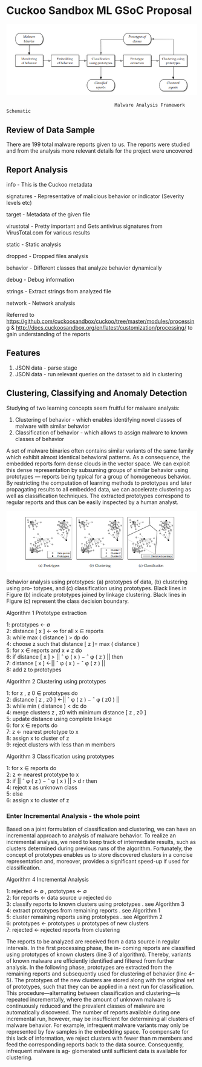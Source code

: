 # Cuckoo Sandbox ML GSoC Proposal




![Alt text](img/malware.png?raw=true "Process")

                                            Malware Analysis Framework Schematic



## Review of Data Sample

There are 199 total malware reports given to us. The reports were studied and from the analysis more relevant details for the project were uncovered

## Report Analysis

info - This is the Cuckoo metadata

signatures - Representative of malicious behavior or indicator (Severity levels etc)

target - Metadata of the given file

virustotal - Pretty important and Gets antivirus signatures from VirusTotal.com for various results

static - Static analysis

dropped - Dropped files analysis

behavior - Different classes that analyze behavior dynamically

debug - Debug information

strings - Extract strings from analyzed file

network - Network analysis

Referred to https://github.com/cuckoosandbox/cuckoo/tree/master/modules/processing & http://docs.cuckoosandbox.org/en/latest/customization/processing/ to gain understanding of the reports

## Features

1. JSON data - parse stage  
2. JSON data - run relevant queries on the dataset to aid in clustering  

## Clustering, Classifying and Anomaly Detection

Studying of two learning concepts seem fruitful for malware analysis:  
1. Clustering of behavior - which enables identifying novel classes of malware with similar behavior  
2. Classification of behavior - which allows to assign malware to known classes of behavior  

A set of malware binaries often contains similar variants of the same family which exhibit almost identical behavioral patterns. As a consequence, the embedded reports form dense clouds in the vector space. We  can exploit this dense representation by subsuming groups of similar behavior using prototypes — reports being typical for a group of homogeneous behavior. By restricting the
computation of learning methods to prototypes and later propagating results to all embedded data, we can accelerate clustering as well as classification techniques. The extracted prototypes correspond to regular reports and thus can be easily inspected by a human analyst.


![Alt text](img/clust.png?raw=true "Cluster")

Behavior analysis using prototypes: (a) prototypes of data, (b) clustering using pro-
totypes, and (c) classification using prototypes. Black lines in Figure (b) indicate prototypes
joined by linkage clustering. Black lines in Figure (c) represent the class decision boundary.


Algorithm 1 Prototype extraction

1: prototypes ← ∅  
2: distance [ x ] ← ∞ for all x ∈ reports  
3: while max ( distance ) > dp do  
4: choose z such that distance [ z ]= max ( distance )  
5: for x ∈ reports and x ≠ z do  
6: if distance [ x ] > || ˆ φ ( x ) − ˆ φ ( z ) || then  
7: distance [ x ] ←|| ˆ φ ( x ) − ˆ φ ( z ) ||  
8: add z to prototypes 


Algorithm 2 Clustering using prototypes 

1: for z , z 0 ∈ prototypes do  
2: distance [ z , z0 ] ←|| ˆ φ ( z ) − ˆ φ ( z0 ) ||  
3: while min ( distance ) < dc do  
4: merge clusters z , z0 with minimum distance [ z , z0 ]  
5: update distance using complete linkage  
6: for x ∈ reports do  
7: z ← nearest prototype to x  
8: assign x to cluster of z  
9: reject clusters with less than m members 



Algorithm 3 Classification using prototypes 

1: for x ∈ reports do  
2: z ← nearest prototype to x  
3: if || ˆ φ ( z ) − ˆ φ ( x ) || > d r then  
4: reject x as unknown class  
5: else  
6: assign x to cluster of z 

### Enter Incremental Analysis - the whole point

Based on a joint formulation of classification and clustering, we can have an incremental approach to analysis of
malware behavior. To realize an incremental analysis, we need to keep track of intermediate results, such as clusters 
determined during previous runs of the algorithm. Fortunately, the concept of prototypes enables us to store discovered
clusters in a concise representation and, moreover, provides a significant speed-up if used for classification.

Algorithm 4 Incremental Analysis 

1: rejected ← ∅ , prototypes ← ∅  
2: for reports ← data source ∪ rejected do  
3: classify reports to known clusters using prototypes . see Algorithm 3  
4: extract prototypes from remaining reports . see Algorithm 1  
5: cluster remaining reports using prototypes . see Algorithm 2  
6: prototypes ← prototypes ∪ prototypes of new clusters  
7: rejected ← rejected reports from clustering 


The reports to be analyzed are received from a data source in regular intervals. In the first processing phase, the in-
coming reports are classified using prototypes of known clusters (line 3 of algorithm). Thereby, variants
of known malware are efficiently identified and filtered from further analysis. In the following phase,
prototypes are extracted from the remaining reports and subsequently used for clustering of 
behavior (line 4–5). The prototypes of the new clusters are stored along with the original set of prototypes,
such that they can be applied in a next run for classification. This procedure—alternating between classification 
and clustering—is repeated incrementally, where the amount of unknown malware is continuously reduced and the
prevalent classes of malware are automatically discovered.
The number of reports available during one incremental run, however, may be insufficient for determining all
clusters of malware behavior. For example, infrequent malware variants may only be represented by few samples 
in the embedding space. To compensate for this lack of information, we reject clusters with fewer than
m members and feed the corresponding reports back to the data source. Consequently, infrequent malware is ag-
glomerated until sufficient data is available for clustering. 


